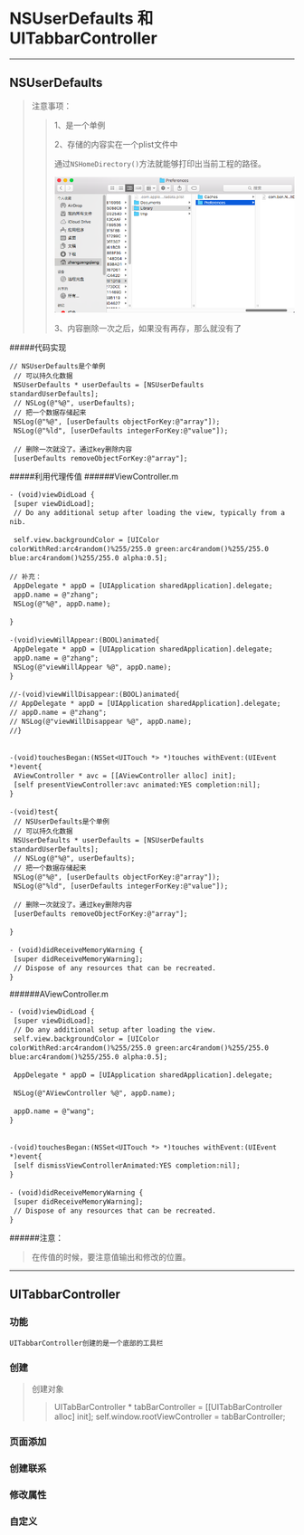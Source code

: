 # NSUserDefaults 和UITabbarController

---

## NSUserDefaults

> 注意事项：
> 
> > 1、是一个单例
> > 
> > 2、存储的内容实在一个plist文件中
> > 
> > 通过`NSHomeDirectory()`方法就能够打印出当前工程的路径。
> > 
> > ![](/assets/NSUerDefault存储的数据路径.png)
>>
>>3、内容删除一次之后，如果没有再存，那么就没有了

#####代码实现
```
// NSUserDefaults是个单例
 // 可以持久化数据
 NSUserDefaults * userDefaults = [NSUserDefaults standardUserDefaults];
 // NSLog(@"%@", userDefaults);
 // 把一个数据存储起来
 NSLog(@"%@", [userDefaults objectForKey:@"array"]);
 NSLog(@"%ld", [userDefaults integerForKey:@"value"]);

 // 删除一次就没了。通过key删除内容
 [userDefaults removeObjectForKey:@"array"];
```
#####利用代理传值
######ViewController.m
```
- (void)viewDidLoad {
 [super viewDidLoad];
 // Do any additional setup after loading the view, typically from a nib.

 self.view.backgroundColor = [UIColor colorWithRed:arc4random()%255/255.0 green:arc4random()%255/255.0 blue:arc4random()%255/255.0 alpha:0.5];

// 补充：
 AppDelegate * appD = [UIApplication sharedApplication].delegate;
 appD.name = @"zhang";
 NSLog(@"%@", appD.name);

}

-(void)viewWillAppear:(BOOL)animated{
 AppDelegate * appD = [UIApplication sharedApplication].delegate;
 appD.name = @"zhang";
 NSLog(@"viewWillAppear %@", appD.name);
}

//-(void)viewWillDisappear:(BOOL)animated{
// AppDelegate * appD = [UIApplication sharedApplication].delegate;
// appD.name = @"zhang";
// NSLog(@"viewWillDisappear %@", appD.name);
//}


-(void)touchesBegan:(NSSet<UITouch *> *)touches withEvent:(UIEvent *)event{
 AViewController * avc = [[AViewController alloc] init];
 [self presentViewController:avc animated:YES completion:nil];
}

-(void)test{
 // NSUserDefaults是个单例
 // 可以持久化数据
 NSUserDefaults * userDefaults = [NSUserDefaults standardUserDefaults];
 // NSLog(@"%@", userDefaults);
 // 把一个数据存储起来
 NSLog(@"%@", [userDefaults objectForKey:@"array"]);
 NSLog(@"%ld", [userDefaults integerForKey:@"value"]);

 // 删除一次就没了。通过key删除内容
 [userDefaults removeObjectForKey:@"array"];

}

- (void)didReceiveMemoryWarning {
 [super didReceiveMemoryWarning];
 // Dispose of any resources that can be recreated.
}
```
######AViewController.m
```
- (void)viewDidLoad {
 [super viewDidLoad];
 // Do any additional setup after loading the view.
 self.view.backgroundColor = [UIColor colorWithRed:arc4random()%255/255.0 green:arc4random()%255/255.0 blue:arc4random()%255/255.0 alpha:0.5];

 AppDelegate * appD = [UIApplication sharedApplication].delegate;

 NSLog(@"AViewController %@", appD.name);

 appD.name = @"wang";
}


-(void)touchesBegan:(NSSet<UITouch *> *)touches withEvent:(UIEvent *)event{
 [self dismissViewControllerAnimated:YES completion:nil];
}

- (void)didReceiveMemoryWarning {
 [super didReceiveMemoryWarning];
 // Dispose of any resources that can be recreated.
}
```
######注意：
>在传值的时候，要注意值输出和修改的位置。

---

## UITabbarController

### 功能
    UITabbarController创建的是一个底部的工具栏

### 创建
>创建对象
>> UITabBarController * tabBarController = [[UITabBarController alloc] init]; 
 self.window.rootViewController = tabBarController;

### 页面添加

### 创建联系

### 修改属性

### 自定义

